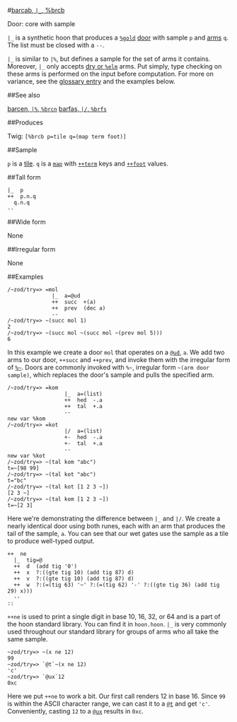 #[barcab, `|_`, %brcb](#brcb)

Door: core with sample

`|_` is a synthetic hoon that produces a [`%gold`]() [door]() with sample `p` and [arms]() `q`. The list must be closed with a `--`. 

`|_` is similar to `|%`, but defines a sample for the set of arms it contains. Moreover, `|_` only accepts [dry or `%elm`]() arms. Put simply, type checking on these arms is performed on the input before computation. For more on variance, see the [glossary entry]() and the examples below.

##See also

[barcen, `|%`, `%brcn`]()
[barfas, `|/`, `%brfs`]()

##Produces

Twig: `[%brcb p=tile q=(map term foot)]`

##Sample

`p` is a [tile]().
`q` is a [`map`]() with [`++term`]() keys and [`++foot`]() values.

##Tall form

    |_  p
    ++  p.n.q
      q.n.q
    --

##Wide form

None

##Irregular form

None

##Examples

    /~zod/try=> =mol
                  |_  a=@ud
                  ++  succ  +(a)
                  ++  prev  (dec a)
                  --
    /~zod/try=> ~(succ mol 1)
    2
    /~zod/try=> ~(succ mol ~(succ mol ~(prev mol 5)))
    6

In this example we create a door `mol` that operates on a [`@ud`](), `a`. We add two arms to our door, `++succ` and `++prev`, and invoke them with the irregular form of [`%~`](). Doors are commonly invoked with `%~`, irregular form `~(arm door sample)`, which replaces the door's sample and pulls the specified arm.

    /~zod/try=> =kom
                      |_  a=(list)
                      ++  hed  -.a
                      ++  tal  +.a
                      --
    new var %kom
    /~zod/try=> =kot
                      |/  a=(list)
                      +-  hed  -.a
                      +-  tal  +.a
                      --
    new var %kot
    /~zod/try=> ~(tal kom "abc")
    t=~[98 99]
    /~zod/try=> ~(tal kot "abc")
    t="bc"
    /~zod/try=> ~(tal kot [1 2 3 ~])
    [2 3 ~]
    /~zod/try=> ~(tal kom [1 2 3 ~])
    t=~[2 3]

Here we're demonstrating the difference between `|_` and `|/`. We create a nearly identical door using both runes, each with an arm that produces the tail of the sample, `a`. You can see that our wet gates use the sample as a tile to produce well-typed output. 

```
++  ne
  |_  tig=@
  ++  d  (add tig '0')
  ++  x  ?:((gte tig 10) (add tig 87) d)
  ++  v  ?:((gte tig 10) (add tig 87) d)
  ++  w  ?:(=(tig 63) '~' ?:(=(tig 62) '-' ?:((gte tig 36) (add tig 29) x)))
  --
::
```

`++ne` is used to print a single digit in base 10, 16, 32, or 64 and is a part of the hoon standard library. You can find it in `hoon.hoon`. `|_` is very commonly used throughout our standard library for groups of arms who all take the same sample. 

    ~zod/try=> ~(x ne 12)
    99
    ~zod/try=> `@t`~(x ne 12)
    'c'
    ~zod/try=> `@ux`12
    0xc

Here we put `++ne` to work a bit. Our first call renders 12 in base 16. Since `99` is within the ASCII character range, we can cast it to a [`@t`]() and get `'c'`. Conveniently, casting `12` to a [`@ux`]() results in `0xc`.
